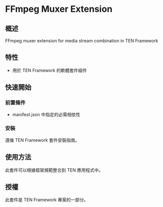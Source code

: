 # FFmpeg Muxer Extension

## 概述

FFmpeg muxer extension for media stream combination in TEN Framework

## 特性

- 用於 TEN Framework 的軟體套件組件

## 快速開始

### 前置條件

- manifest.json 中指定的必需相依性

### 安裝

遵循 TEN Framework 套件安裝指南。

## 使用方法

此套件可以根據框架規範整合到 TEN 應用程式中。

## 授權

此套件是 TEN Framework 專案的一部分。
